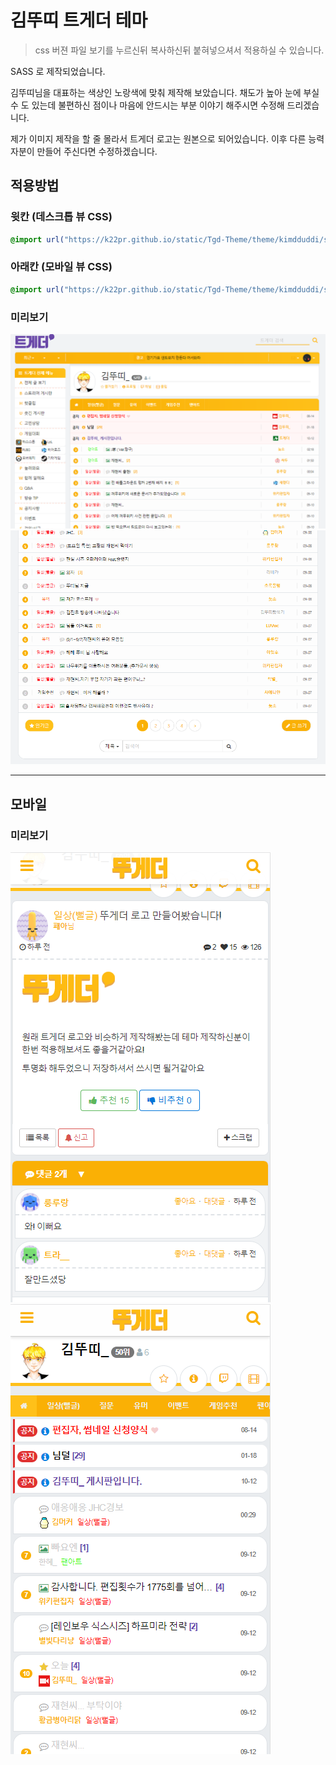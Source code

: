 # 김뚜띠 트게더 테마

> css 버젼 파일 보기를 누르신뒤 복사하신뒤 붙혀넣으셔서 적용하실 수 있습니다.

SASS 로 제작되었습니다.

김뚜띠님을 대표하는 색상인 노랑색에 맞춰 제작해 보았습니다.
채도가 높아 눈에 부실 수 도 있는데 불편하신 점이나 마음에 안드시는 부분 이야기 해주시면 수정해 드리겠습니다.

제가 이미지 제작을 할 줄 몰라서 트게더 로고는 원본으로 되어있습니다.
이후 다른 능력자분이 만들어 주신다면 수정하겠습니다.

## 적용방법

### 윗칸 (데스크톱 뷰 CSS)

```css
@import url("https://k22pr.github.io/static/Tgd-Theme/theme/kimdduddi/styles/index.min.css");
```

### 아래칸 (모바일 뷰 CSS)

```css
@import url("https://k22pr.github.io/static/Tgd-Theme/theme/kimdduddi/styles/mobile.min.css");
```

### 미리보기

![예제1](./image/ex01.png)
![예제2](./image/ex02.png)

---

## 모바일

### 미리보기

![예제1](./image/mex01.png)
![예제2](./image/mex02.png)
